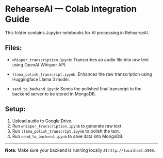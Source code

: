 # RehearseAI — Colab Integration Guide

This folder contains Jupyter notebooks for AI processing in RehearseAI.

## Files:

- `whisper_transcription.ipynb`: 
  Transcribes an audio file into raw text using OpenAI Whisper API.

- `llama_polish_transcript.ipynb`: 
  Enhances the raw transcription using Huggingface Llama 3 model.

- `send_to_backend.ipynb`: 
  Sends the polished final transcript to the backend server to be stored in MongoDB.

## Setup:

1. Upload audio to Google Drive.
2. Run `whisper_transcription.ipynb` to generate raw text.
3. Run `llama_polish_transcript.ipynb` to polish the text.
4. Run `send_to_backend.ipynb` to save data into MongoDB.

---
**Note:** Make sure your backend is running locally at `http://localhost:5000`.

